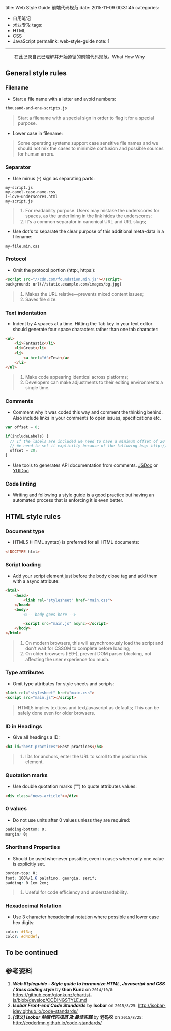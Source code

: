 title: Web Style Guide 前端代码规范
date: 2015-11-09 00:31:45
categories:
- 自用笔记
- 术业专攻
tags:
- HTML
- CSS
- JavaScript
permalink: web-style-guide
note: 1
---

　　在此记录自己已理解并开始遵循的前端代码规范。What How Why

<!-- more -->

## General style rules

### Filename
- Start a file name with a letter and avoid numbers:
```
thousand-and-one-scripts.js
```
> Start a filename with a special sign in order to flag it for a special purpose.

- Lower case in filename:

> Some operating systems support case sensitive file names and we should not mix the cases to minimize confusion and possible sources for human errors.

### Separator
- Use minus (-) sign as separating parts:
```
my-script.js
my-camel-case-name.css
i-love-underscores.html
my-script.js
```
> 1. For readability purpose. Users may mistake the underscores for spaces, as the underlining in the link hides the underscores;
> 1. It's a common separator in canonical URL and URL slugs;

- Use dot's to separate the clear purpose of this additional meta-data in a filename:

```
my-file.min.css
```

### Protocol
- Omit the protocol portion (http:, https:):

``` html
<script src="//cdn.com/foundation.min.js"></script>
background: url(//static.example.com/images/bg.jpg)
```

> 1. Makes the URL relative—prevents mixed content issues;
> 1. Saves file size.

### Text indentation
- Indent by 4 spaces at a time. Hitting the Tab key in your text editor should generate four space characters rather than one tab character:

``` html
<ul>
    <li>Fantastic</li>
    <li>Great</li>
    <li>
        <a href="#">Test</a>
    </li>
</ul>
```

> 1. Make code appearing identical across platforms;
> 1. Developers can make adjustments to their editing environments a single time.

### Comments
- Comment why it was coded this way and comment the thinking behind. Also include links in your comments to open issues, specifications etc.

``` js
var offset = 0;

if(includeLabels) {
  // If the labels are included we need to have a minimum offset of 20 pixels
  // We need to set it explicitly because of the following bug: http://somebrowservendor.com/issue-tracker/ISSUE-1
  offset = 20;
}
```

- Use tools to generates API documentation from comments. [JSDoc](http://usejsdoc.org/) or [YUIDoc](http://yui.github.io/yuidoc/)

### Code linting
-  Writing and following a style guide is a good practice but having an automated process that is enforcing it is even better. 


## HTML style rules

### Document type
- HTML5 (HTML syntax) is preferred for all HTML documents:

``` html
<!DOCTYPE html>
```

### Script loading
- Add your script element just before the body close tag and add them with a async attribute:

``` html
<html>
    <head>
        <link rel="stylesheet" href="main.css">
    </head>
    <body>
        <!-- body goes here -->

        <script src="main.js" async></script>
    </body>
</html>
```

> 1. On modern browsers, this will asynchronously load the script and don't wait for CSSOM to complete before loading;
> 1. On older browsers (IE9-), prevent DOM parser blocking, not affecting the user experience too much.


### Type attributes
- Omit type attributes for style sheets and scripts:

``` html
<link rel="stylesheet" href="main.css">
<script src="main.js"></script>
```

> HTML5 implies text/css and text/javascript as defaults;
> This can be safely done even for older browsers.

### ID in Headings
- Give all headings a ID:

``` html
<h3 id="best-practices">Best practices</h3>
```

> 1. IDs for anchors, enter the URL to scroll to the position this element.

### Quotation marks

- Use double quotation marks ("") to quote attributes values:

``` html
<div class="news-article"></div>
```

### 0 values
- Do not use units after 0 values unless they are required:

``` css
padding-bottom: 0;
margin: 0;
```

### Shorthand Properties
- Should be used whenever possible, even in cases where only one value is explicitly set.

``` css
border-top: 0;
font: 100%/1.6 palatino, georgia, serif;
padding: 0 1em 2em;
```

> 1. Useful for code efficiency and understandability.

### Hexadecimal Notation
- Use 3 character hexadecimal notation where possible and lower case hex digits:

``` css
color: #f3a;
color: #d4ddef;
```

## To be continued

## 参考资料
1. ***Web Styleguide - Style guide to harmonize HTML, Javascript and CSS / Sass coding style*** by **Gion Kunz** on <code>2014/10/8</code>: <https://github.com/gionkunz/chartist-js/blob/develop/CODINGSTYLE.md>
1. ***Isobar Front-end Code Standards*** by **Isobar** on <code>2015/8/25</code>: <http://isobar-idev.github.io/code-standards/>
1. ***[译文] Isobar 前端代码规范 及 最佳实践*** by **老码农** on <code>2015/8/25</code>: <http://coderlmn.github.io/code-standards/>